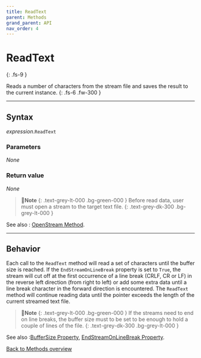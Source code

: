 ```yaml
---
title: ReadText
parent: Methods
grand_parent: API
nav_order: 4
---
```


# ReadText
{: .fs-9 }

Reads a number of characters from the stream file and saves the result to the current instance.
{: .fs-6 .fw-300 }

---

## Syntax

*expression*.`ReadText`

### Parameters

_None_

### Return value

_None_

>📝**Note**
>{: .text-grey-lt-000 .bg-green-000 }
>Before read data, user must open a stream to the target text file. 
{: .text-grey-dk-300 .bg-grey-lt-000 }

See also
: [OpenStream Method](https://ecp-solutions.github.io/ECPTextStream/api/methods/openstream.html).

---

## Behavior

Each call to the `ReadText` method will read a set of characters until the buffer size is reached. If the `EndStreamOnLineBreak` property is set to `True`, the stream will cut off at the first occurrence of a line break (CRLF, CR or LF) in the reverse left direction (from right to left) or add some extra data until a line break character in the forward direction is encountered. The `ReadText` method will continue reading data until the pointer exceeds the length of the current streamed text file.

>📝**Note**
>{: .text-grey-lt-000 .bg-green-000 }
>If the streams need to end on line breaks, the buffer size must to be set to be enough to hold a couple of lines of the file. 
{: .text-grey-dk-300 .bg-grey-lt-000 }

See also
:[BufferSize Property](https://ecp-solutions.github.io/ECPTextStream/api/properties/buffersize.html), [EndStreamOnLineBreak Property](https://ecp-solutions.github.io/ECPTextStream/api/properties/endstreamonlinebreak.html).

[Back to Methods overview](https://ecp-solutions.github.io/ECPTextStream/api/methods/)
